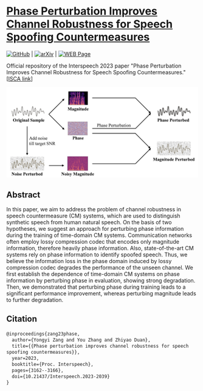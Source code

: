 # [Phase Perturbation Improves Channel Robustness for Speech Spoofing Countermeasures](https://www.isca-speech.org/archive/interspeech_2023/zang23_interspeech.html)

[![GitHub](https://img.shields.io/github/stars/yongyizang/PhaseAntispoofing_INTERSPEECH)](https://github.com/yongyizang/PhaseAntispoofing_INTERSPEECH) | [![arXiv](https://img.shields.io/badge/arXiv-2306.03389-b31b1b.svg)](https://arxiv.org/abs/2306.03389) | [![WEB Page](https://img.shields.io/badge/WEB-Page-159957.svg)](https://yongyi.dev/phase-antispoofing/)

Official repository of the Interspeech 2023 paper "Phase Perturbation Improves Channel Robustness for Speech Spoofing Countermeasures." [[ISCA link](https://www.isca-speech.org/archive/interspeech_2023/zang23_interspeech.html)]

![Image](Interspeech2023_Zang.jpeg)

## Abstract
In this paper, we aim to address the problem of channel robustness in speech countermeasure (CM) systems, which are used to distinguish synthetic speech from human natural speech. On the basis of two hypotheses, we suggest an approach for perturbing phase information during the training of time-domain CM systems. Communication networks often employ lossy compression codec that encodes only magnitude information, therefore heavily phase information. Also, state-of-the-art CM systems rely on phase information to identify spoofed speech. Thus, we believe the information loss in the phase domain induced by lossy compression codec degrades the performance of the unseen channel. We first establish the dependence of time-domain CM systems on phase information by perturbing phase in evaluation, showing strong degradation. Then, we demonstrated that perturbing phase during training leads to a significant performance improvement, whereas perturbing magnitude leads to further degradation.

## Citation
```
@inproceedings{zang23phase,
  author={Yongyi Zang and You Zhang and Zhiyao Duan},
  title={{Phase perturbation improves channel robustness for speech spoofing countermeasures}},
  year=2023,
  booktitle={Proc. Interspeech},
  pages={3162--3166},
  doi={10.21437/Interspeech.2023-2039}
}
```


